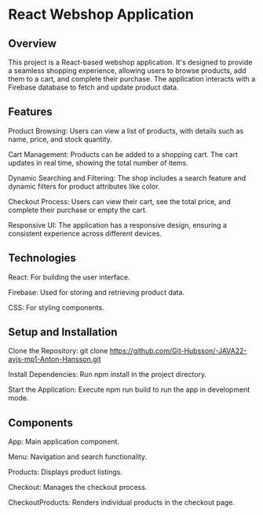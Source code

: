 # React Webshop Application
## Overview
This project is a React-based webshop application. It's designed to provide a seamless shopping experience, allowing users to browse products, add them to a cart, and complete their purchase. The application interacts with a Firebase database to fetch and update product data.

## Features
Product Browsing: Users can view a list of products, with details such as name, price, and stock quantity.

Cart Management: Products can be added to a shopping cart. The cart updates in real time, showing the total number of items.

Dynamic Searching and Filtering: The shop includes a search feature and dynamic filters for product attributes like color.

Checkout Process: Users can view their cart, see the total price, and complete their purchase or empty the cart.

Responsive UI: The application has a responsive design, ensuring a consistent experience across different devices.
## Technologies
React: For building the user interface.

Firebase: Used for storing and retrieving product data.

CSS: For styling components.
## Setup and Installation
Clone the Repository: git clone https://github.com/Git-Hubsson/-JAVA22-avjs-mp1-Anton-Hansson.git

Install Dependencies: Run npm install in the project directory.

Start the Application: Execute npm run build to run the app in development mode.
## Components
App: Main application component.

Menu: Navigation and search functionality.

Products: Displays product listings.

Checkout: Manages the checkout process.

CheckoutProducts: Renders individual products in the checkout page.

